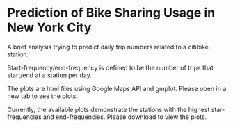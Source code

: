 # Prediction of Bike Sharing Usage in New York City
A brief analysis trying to predict daily trip numbers related to a citibike station.

Start-frequency/end-frequency is defined to be the number of trips that start/end at a station per day. 

The plots are html files using Google Maps API and gmplot. Please open in a new tab to see the plots.

Currently, the available plots demonstrate the stations with the highest star-frequencies and end-frequencies. Please download to view the plots.
